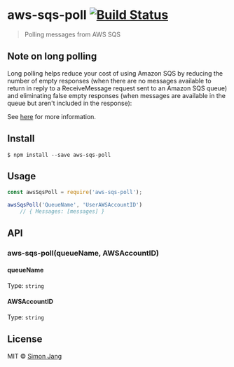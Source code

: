 # aws-sqs-poll [![Build Status](https://travis-ci.org/SimonJang/aws-sqs-poll.svg?branch=master)](https://travis-ci.org/SimonJang/aws-sqs-poll)

> Polling messages from AWS SQS

## Note on long polling

Long polling helps reduce your cost of using Amazon SQS by reducing the number of empty responses (when there are no messages available to return in reply to a ReceiveMessage request sent to an Amazon SQS queue) and eliminating false empty responses (when messages are available in the queue but aren't included in the response):

See [here](http://docs.aws.amazon.com/AWSSimpleQueueService/latest/SQSDeveloperGuide/sqs-long-polling.html) for more information.


## Install

```
$ npm install --save aws-sqs-poll
```


## Usage

```js
const awsSqsPoll = require('aws-sqs-poll');

awsSqsPoll('QueueName', 'UserAWSAccountID')
    // { Messages: [messages] }
```

## API

### aws-sqs-poll(queueName, AWSAccountID)

#### queueName

Type: `string`

#### AWSAccountID

Type: `string`


## License

MIT © [Simon Jang](https://github.com/SimonJang)
